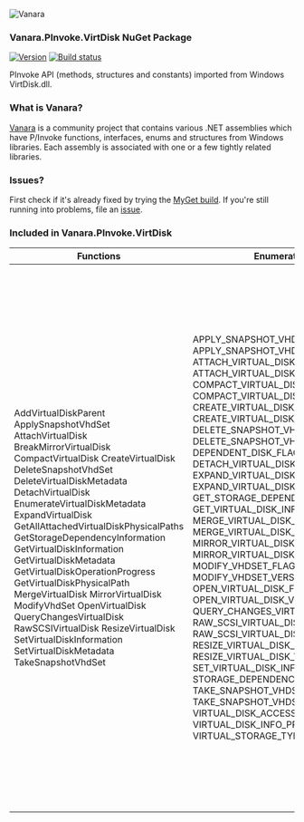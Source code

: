 ﻿![Vanara](https://raw.githubusercontent.com/dahall/Vanara/master/docs/icons/VanaraHeading.png)
### **Vanara.PInvoke.VirtDisk NuGet Package**
[![Version](https://img.shields.io/nuget/v/Vanara.PInvoke.VirtDisk?label=NuGet&style=flat-square)](https://github.com/dahall/Vanara/releases)
[![Build status](https://github.com/dahall/Vanara/actions/workflows/cibuild.yml/badge.svg?branch=master)](https://github.com/dahall/Vanara/actions/workflows/cibuild.yml)

PInvoke API (methods, structures and constants) imported from Windows VirtDisk.dll.

### **What is Vanara?**

[Vanara](https://github.com/dahall/Vanara) is a community project that contains various .NET assemblies which have P/Invoke functions, interfaces, enums and structures from Windows libraries. Each assembly is associated with one or a few tightly related libraries.

### **Issues?**

First check if it's already fixed by trying the [MyGet build](https://www.myget.org/feed/Packages/vanara).
If you're still running into problems, file an [issue](https://github.com/dahall/Vanara/issues).

### **Included in Vanara.PInvoke.VirtDisk**

Functions | Enumerations | Structures
--- | --- | ---
AddVirtualDiskParent ApplySnapshotVhdSet AttachVirtualDisk BreakMirrorVirtualDisk CompactVirtualDisk CreateVirtualDisk DeleteSnapshotVhdSet DeleteVirtualDiskMetadata DetachVirtualDisk EnumerateVirtualDiskMetadata ExpandVirtualDisk GetAllAttachedVirtualDiskPhysicalPaths GetStorageDependencyInformation GetVirtualDiskInformation GetVirtualDiskMetadata GetVirtualDiskOperationProgress GetVirtualDiskPhysicalPath MergeVirtualDisk MirrorVirtualDisk ModifyVhdSet OpenVirtualDisk QueryChangesVirtualDisk RawSCSIVirtualDisk ResizeVirtualDisk SetVirtualDiskInformation SetVirtualDiskMetadata TakeSnapshotVhdSet                        | APPLY_SNAPSHOT_VHDSET_FLAG APPLY_SNAPSHOT_VHDSET_VERSION ATTACH_VIRTUAL_DISK_FLAG ATTACH_VIRTUAL_DISK_VERSION COMPACT_VIRTUAL_DISK_FLAG COMPACT_VIRTUAL_DISK_VERSION CREATE_VIRTUAL_DISK_FLAG CREATE_VIRTUAL_DISK_VERSION DELETE_SNAPSHOT_VHDSET_FLAG DELETE_SNAPSHOT_VHDSET_VERSION DEPENDENT_DISK_FLAG DETACH_VIRTUAL_DISK_FLAG EXPAND_VIRTUAL_DISK_FLAG EXPAND_VIRTUAL_DISK_VERSION GET_STORAGE_DEPENDENCY_FLAG GET_VIRTUAL_DISK_INFO_VERSION MERGE_VIRTUAL_DISK_FLAG MERGE_VIRTUAL_DISK_VERSION MIRROR_VIRTUAL_DISK_FLAG MIRROR_VIRTUAL_DISK_VERSION MODIFY_VHDSET_FLAG MODIFY_VHDSET_VERSION OPEN_VIRTUAL_DISK_FLAG OPEN_VIRTUAL_DISK_VERSION QUERY_CHANGES_VIRTUAL_DISK_FLAG RAW_SCSI_VIRTUAL_DISK_FLAG RAW_SCSI_VIRTUAL_DISK_VERSION RESIZE_VIRTUAL_DISK_FLAG RESIZE_VIRTUAL_DISK_VERSION SET_VIRTUAL_DISK_INFO_VERSION STORAGE_DEPENDENCY_INFO_VERSION TAKE_SNAPSHOT_VHDSET_FLAG TAKE_SNAPSHOT_VHDSET_VERSION VIRTUAL_DISK_ACCESS_MASK VIRTUAL_DISK_INFO_PROVIDER_SUBTYPE VIRTUAL_STORAGE_TYPE_DEVICE_TYPE               | APPLY_SNAPSHOT_VHDSET_PARAMETERS ATTACH_VIRTUAL_DISK_PARAMETERS COMPACT_VIRTUAL_DISK_PARAMETERS CREATE_VIRTUAL_DISK_PARAMETERS DELETE_SNAPSHOT_VHDSET_PARAMETERS EXPAND_VIRTUAL_DISK_PARAMETERS GET_VIRTUAL_DISK_INFO MERGE_VIRTUAL_DISK_PARAMETERS MIRROR_VIRTUAL_DISK_PARAMETERS MODIFY_VHDSET_PARAMETERS QUERY_CHANGES_VIRTUAL_DISK_RANGE RAW_SCSI_VIRTUAL_DISK_PARAMETERS RAW_SCSI_VIRTUAL_DISK_RESPONSE RESIZE_VIRTUAL_DISK_PARAMETERS SET_VIRTUAL_DISK_INFO STORAGE_DEPENDENCY_INFO STORAGE_DEPENDENCY_INFO_TYPE_1 STORAGE_DEPENDENCY_INFO_TYPE_2 TAKE_SNAPSHOT_VHDSET_PARAMETERS VIRTUAL_DISK_PROGRESS VIRTUAL_STORAGE_TYPE OPEN_VIRTUAL_DISK_PARAMETERS VIRTUAL_DISK_HANDLE APPLY_SNAPSHOT_VHDSET_PARAMETERS_Version1 ATTACH_VIRTUAL_DISK_PARAMETERS_Version1 COMPACT_VIRTUAL_DISK_PARAMETERS_Version1 CREATE_VIRTUAL_DISK_PARAMETERS_Version1 CREATE_VIRTUAL_DISK_PARAMETERS_Version2 CREATE_VIRTUAL_DISK_PARAMETERS_Version3 DELETE_SNAPSHOT_VHDSET_PARAMETERS_Version1 EXPAND_VIRTUAL_DISK_PARAMETERS_Version1 GET_VIRTUAL_DISK_INFO_ChangeTrackingState GET_VIRTUAL_DISK_INFO_ParentLocation GET_VIRTUAL_DISK_INFO_PhysicalDisk GET_VIRTUAL_DISK_INFO_Size MERGE_VIRTUAL_DISK_PARAMETERS_V1 MERGE_VIRTUAL_DISK_PARAMETERS_V2 MIRROR_VIRTUAL_DISK_PARAMETERS_Version1 MODIFY_VHDSET_PARAMETERS_Version1 MODIFY_VHDSET_PARAMETERS_Version1_SnapshotPath RAW_SCSI_VIRTUAL_DISK_PARAMETERS_Version1 RAW_SCSI_VIRTUAL_DISK_RESPONSE_Version1 RESIZE_VIRTUAL_DISK_PARAMETERS_Version1 SET_VIRTUAL_DISK_INFO_ParentLocator SET_VIRTUAL_DISK_INFO_ParentPathWithDepthInfo TAKE_SNAPSHOT_VHDSET_PARAMETERS_Version1 OPEN_VIRTUAL_DISK_PARAMETERS_Version1 OPEN_VIRTUAL_DISK_PARAMETERS_Version2 OPEN_VIRTUAL_DISK_PARAMETERS_Version3 
